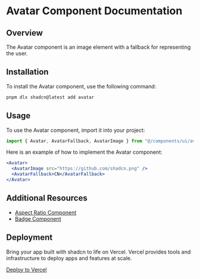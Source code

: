 # Avatar Component Documentation

## Overview
The Avatar component is an image element with a fallback for representing the user.

## Installation
To install the Avatar component, use the following command:

```bash
pnpm dlx shadcn@latest add avatar
```

## Usage
To use the Avatar component, import it into your project:

```javascript
import { Avatar, AvatarFallback, AvatarImage } from "@/components/ui/avatar"
```

Here is an example of how to implement the Avatar component:

```jsx
<Avatar>
  <AvatarImage src="https://github.com/shadcn.png" />
  <AvatarFallback>CN</AvatarFallback>
</Avatar>
```

## Additional Resources
- [Aspect Ratio Component](/docs/components/aspect-ratio)
- [Badge Component](/docs/components/badge)

## Deployment
Bring your app built with shadcn to life on Vercel. Vercel provides tools and infrastructure to deploy apps and features at scale.

[Deploy to Vercel](https://vercel.com/new?utm_source=shadcn_site&utm_medium=web&utm_campaign=docs_cta_deploy_now_callout)